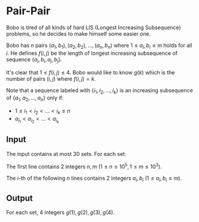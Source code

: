 # Pair-Pair

Bobo is tired of all kinds of hard LIS (Longest Increasing Subsequence) problems,
so he decides to make himself some easier one.

Bobo has $n$ pairs $(a_1, b_1), (a_2, b_2), \dots, (a_n, b_n)$
where $1 \leq a_i, b_i \leq m$ holds for all $i$.
He defines $f(i, j)$ be the length of longest increasing subsequence of sequence $\{a_i, b_i, a_j, b_j\}$.

It's clear that $1 \leq f(i, j) \leq 4$.
Bobo would like to know $g(k)$ which is the number of pairs $(i, j)$ where $f(i, j) = k$.

Note that a sequence labeled with $\{i_1, i_2, \dots, i_k\}$ is an increasing subsequence of $\{a_1, a_2, \dots, a_n\}$ only if:

* $1 \leq i_1 < i_2 < \dots < i_k \leq n$
* $a_{i_1} < a_{i_2} < \dots < a_{i_k}$

## Input

The input contains at most $30$ sets. For each set:

The first line contains $2$ integers $n, m$ ($1 \leq n \leq 10^5, 1 \leq m \leq 10^3$).

The $i$-th of the following $n$ lines contains $2$ integers $a_i, b_i$ ($1 \leq a_i, b_i \leq m$). 

## Output

For each set, $4$ integers $g(1), g(2), g(3), g(4)$.

<!--SAMPLES-->

